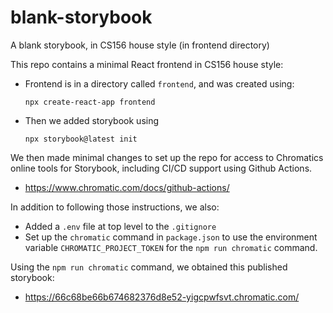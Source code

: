 # blank-storybook
A blank storybook, in CS156 house style (in frontend directory)

This repo contains a minimal React frontend in CS156 house style:
* Frontend is in a directory called `frontend`, and was created using:
  
  ```
  npx create-react-app frontend
  ```
* Then we added storybook using 
  ```
  npx storybook@latest init
  ```

We then made minimal changes to set up the repo for access to Chromatics online tools for Storybook, 
including CI/CD support using Github Actions.

* <https://www.chromatic.com/docs/github-actions/>

In addition to following those instructions, we also:

* Added a `.env` file at top level to the `.gitignore`
* Set up the `chromatic` command in `package.json` to use the environment variable `CHROMATIC_PROJECT_TOKEN` for the `npm run chromatic` command.

Using the `npm run chromatic` command, we obtained this published storybook:
* <https://66c68be66b674682376d8e52-yigcpwfsvt.chromatic.com/>